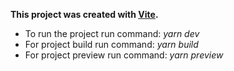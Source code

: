 **This project was created with [Vite](https://vitejs.dev/config/).**

* To run the project run command: _yarn dev_ <br>
* For project build run command: _yarn build_ <br>
* For project preview run command: _yarn preview_
